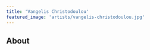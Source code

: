 ```yaml
---
title: 'Vangelis Christodoulou'
featured_image: 'artists/vangelis-christodoulou.jpg'
---
```


## About


